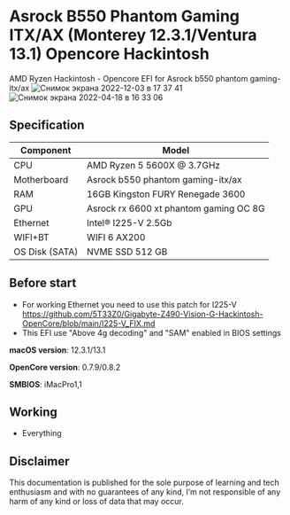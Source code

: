 # Asrock B550 Phantom Gaming ITX/AX (Monterey 12.3.1/Ventura 13.1) Opencore Hackintosh
AMD Ryzen Hackintosh - Opencore EFI for Asrock b550 phantom gaming-itx/ax
![Снимок экрана 2022-12-03 в 17 37 41](https://user-images.githubusercontent.com/79373600/205446364-a89d0662-0346-4523-8e63-cd576eacd4f0.png)
![Снимок экрана 2022-04-18 в 16 33 06](https://user-images.githubusercontent.com/79373600/163815842-748b0373-d36a-4ceb-83ed-a0529e659e66.png)

## Specification
| **Component** | **Model** |
| ------------- | --------- |
| CPU | AMD Ryzen 5 5600X @ 3.7GHz |
| Motherboard | Asrock b550 phantom gaming-itx/ax |
| RAM | 16GB Kingston FURY Renegade 3600 |
| GPU | Asrock rx 6600 xt phantom gaming OC 8G  |
| Ethernet | Intel® I225-V 2.5Gb |
| WIFI+BT | WIFI 6 AX200 |
| OS Disk (SATA) | NVME SSD 512 GB |

## Before start

- For working Ethernet you need to use this patch for I225-V https://github.com/5T33Z0/Gigabyte-Z490-Vision-G-Hackintosh-OpenCore/blob/main/I225-V_FIX.md
- This EFI use "Above 4g decoding" and "SAM" enabled in BIOS settings

**macOS version**: 12.3.1/13.1

**OpenCore version**: 0.7.9/0.8.2

**SMBIOS**:  iMacPro1,1

## Working
- Everything

## Disclaimer

This documentation is published for the sole purpose of learning and tech enthusiasm and with no guarantees of any kind, I’m not responsible of any harm of any kind or loss of data that may occur.
